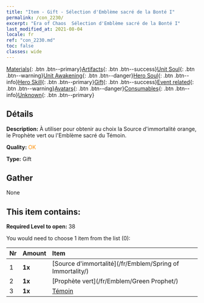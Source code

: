```yaml
---
title: "Item - Gift - Sélection d'Emblème sacré de la Bonté I"
permalink: /con_2230/
excerpt: "Era of Chaos  Sélection d'Emblème sacré de la Bonté I"
last_modified_at: 2021-08-04
locale: fr
ref: "con_2230.md"
toc: false
classes: wide
---
```

 [Materials](/ItemsFR/){: .btn .btn--primary}[Artifacts](/ItemsFR/Artifacts/){: .btn .btn--success}[Unit Soul](/ItemsFR/UnitSoul/){: .btn .btn--warning}[Unit Awakening](/ItemsFR/UnitAwakening/){: .btn .btn--danger}[Hero Soul](/ItemsFR/HeroSoul/){: .btn .btn--info}[Hero Skill](/ItemsFR/HeroSkill/){: .btn .btn--primary}[Gift](/ItemsFR/Gift/){: .btn .btn--success}[Event related](/ItemsFR/Events/){: .btn .btn--warning}[Avatars](/ItemsFR/Avatars/){: .btn .btn--danger}[Consumables](/ItemsFR/Consumables/){: .btn .btn--info}[Unknown](/ItemsFR/Unknown/){: .btn .btn--primary}

## Détails
 **Description:** À utiliser pour obtenir au choix la Source d'immortalité orange, le Prophète vert ou l'Emblème sacré du Témoin.

 **Quality:** <span style="color: #FF8C00">OK</span>

 **Type:** Gift

## Gather

  None

## This item contains:

 **Required Level to open:** 38

 You would need to choose 1 item from the list (0):

  | Nr | Amount |     Item    |
  |:---|:-------|:------------|
  | 1 |  **1x** | [Source d'immortalité](/fr/Emblem/Spring of Immortality/) |  | 
  | 2 |  **1x** | [Prophète vert](/fr/Emblem/Green Prophet/) |  | 
  | 3 |  **1x** | [Témoin](/fr/Emblem/Witness/) |  | 
